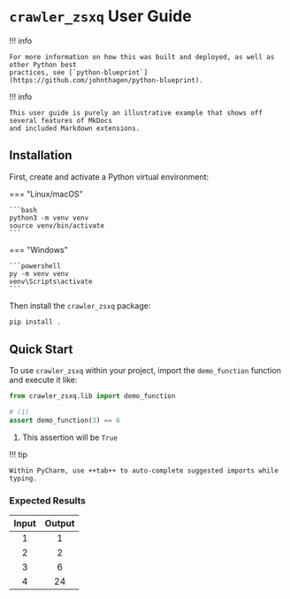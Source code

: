 # `crawler_zsxq` User Guide

!!! info

    For more information on how this was built and deployed, as well as other Python best
    practices, see [`python-blueprint`](https://github.com/johnthagen/python-blueprint).

!!! info

    This user guide is purely an illustrative example that shows off several features of MkDocs
    and included Markdown extensions.

## Installation

First, create and activate a Python virtual environment:

=== "Linux/macOS"

    ```bash
    python3 -m venv venv
    source venv/bin/activate
    ```

=== "Windows"

    ```powershell
    py -m venv venv
    venv\Scripts\activate
    ```

Then install the `crawler_zsxq` package:

```bash
pip install .
```

## Quick Start

To use `crawler_zsxq` within your project, import the `demo_function` function and execute it like:

```python
from crawler_zsxq.lib import demo_function

# (1)
assert demo_function(3) == 6
```

1. This assertion will be `True`

!!! tip

    Within PyCharm, use ++tab++ to auto-complete suggested imports while typing.

### Expected Results

<div class="center-table" markdown>

| Input | Output |
|:-----:|:------:|
|   1   |   1    |
|   2   |   2    |
|   3   |   6    |
|   4   |   24   | 

</div>